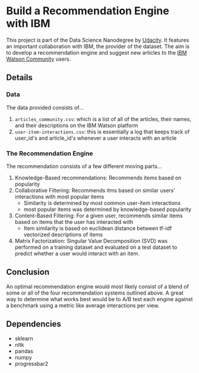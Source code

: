 # Build a Recommendation Engine with IBM

This project is part of the Data Science Nanodegree by [Udacity](https://eu.udacity.com/). It features an important collaboration with IBM, the provider of the dataset. The aim is to develop a recommendation engine and suggest new articles to the [IBM Watson Community](https://dataplatform.cloud.ibm.com/community?context=wdp) users.

## Details

### Data
The data provided consists of...
1. `articles_community.csv`: which is a list of all of the articles, their names, and their descriptions on the IBM Watson platform
2. `user-item-interactions.csv`: this is essentially a log that keeps track of user_id's and article_id's whenever a user interacts with an article

### The Recommendation Engine
The recommendation consists of a few different moving parts...
1. Knowledge-Based recommendations: Recommends items based on popularity
2. Collaborative Filtering: Recommends itms based on similar users' interactions with most popular items
    - Similarity is determined by most common user-item interactions
    - most popular items was determined by knowledge-based popularity
3. Content-Based Filtering:  For a given user, recommends similar items based on items that the user has interacted with
    - Item similarity is based on euclidean distance between tf-idf vectorized descriptions of items
4. Matrix Factorization: Singular Value Decomposition (SVD) was performed on a training dataset and evaluated on a test dataset to predict whether a user would interact with an item.

## Conclusion
An optimal recommendation engine would most likely consist of a blend of some or all of the four recommendation systems outlined above. A great way to determine what works best would be to A/B test each engine against a benchmark using a metric like average interactions per view.

## Dependencies
- sklearn
- nltk
- pandas
- numpy
- progressbar2